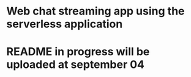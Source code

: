# Web chat streaming app using the serverless application

# README in progress will be uploaded at september 04
